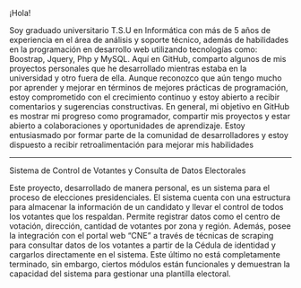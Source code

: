 ¡Hola!
	
Soy graduado universitario T.S.U en Informática con más de 5 años de experiencia en el área de análisis y soporte técnico, además de habilidades en la programación en desarrollo web utilizando tecnologías como: Boostrap, Jquery, Php y MySQL.
Aquí en GitHub, comparto algunos de mis proyectos personales que he desarrollado mientras estaba en la universidad y otro fuera de ella.
Aunque reconozco que aún tengo mucho por aprender y mejorar en términos de mejores prácticas de programación, estoy comprometido con el crecimiento continuo y estoy abierto a recibir comentarios y sugerencias constructivas. 
En general, mi objetivo en GitHub es mostrar mi progreso como programador, compartir mis proyectos y estar abierto a colaboraciones y oportunidades de aprendizaje. Estoy entusiasmado por formar parte de la comunidad de desarrolladores y estoy dispuesto a recibir retroalimentación para mejorar mis habilidades

---
Sistema de Control de Votantes y Consulta de Datos Electorales

Este proyecto, desarrollado de manera personal, es un sistema para el proceso de elecciones presidenciales. El sistema cuenta con una estructura para almacenar la información de un candidato y llevar el control de todos los votantes que los respaldan. Permite registrar datos como el centro de votación, dirección, cantidad de votantes por zona y región. 
Además, posee la integración con el portal web “CNE” a través de técnicas de scraping para consultar datos de los votantes a partir de la Cédula de identidad y cargarlos directamente en el sistema. Este último no está completamente terminado,  sin embargo, ciertos módulos están funcionales y demuestran la capacidad del sistema para gestionar una plantilla electoral. 

